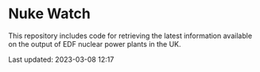 # Nuke Watch

This repository includes code for retrieving the latest information available on the output of EDF nuclear power plants in the UK.

Last updated: 2023-03-08 12:17